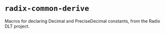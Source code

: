 # `radix-common-derive`

Macros for declaring Decimal and PreciseDecimal constants, from the Radix DLT project.